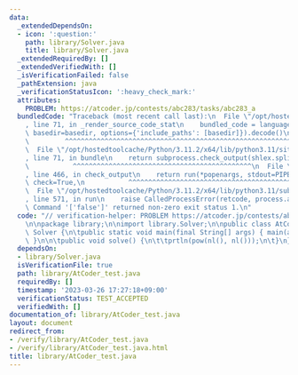 ```yaml
---
data:
  _extendedDependsOn:
  - icon: ':question:'
    path: library/Solver.java
    title: library/Solver.java
  _extendedRequiredBy: []
  _extendedVerifiedWith: []
  _isVerificationFailed: false
  _pathExtension: java
  _verificationStatusIcon: ':heavy_check_mark:'
  attributes:
    PROBLEM: https://atcoder.jp/contests/abc283/tasks/abc283_a
  bundledCode: "Traceback (most recent call last):\n  File \"/opt/hostedtoolcache/Python/3.11.2/x64/lib/python3.11/site-packages/onlinejudge_verify/documentation/build.py\"\
    , line 71, in _render_source_code_stat\n    bundled_code = language.bundle(stat.path,\
    \ basedir=basedir, options={'include_paths': [basedir]}).decode()\n          \
    \         ^^^^^^^^^^^^^^^^^^^^^^^^^^^^^^^^^^^^^^^^^^^^^^^^^^^^^^^^^^^^^^^^^^^^^^^^^^^^^^^^^\n\
    \  File \"/opt/hostedtoolcache/Python/3.11.2/x64/lib/python3.11/site-packages/onlinejudge_verify/languages/user_defined.py\"\
    , line 71, in bundle\n    return subprocess.check_output(shlex.split(command))\n\
    \           ^^^^^^^^^^^^^^^^^^^^^^^^^^^^^^^^^^^^^^^^^^^^^\n  File \"/opt/hostedtoolcache/Python/3.11.2/x64/lib/python3.11/subprocess.py\"\
    , line 466, in check_output\n    return run(*popenargs, stdout=PIPE, timeout=timeout,\
    \ check=True,\n           ^^^^^^^^^^^^^^^^^^^^^^^^^^^^^^^^^^^^^^^^^^^^^^^^^^^^^^^^^\n\
    \  File \"/opt/hostedtoolcache/Python/3.11.2/x64/lib/python3.11/subprocess.py\"\
    , line 571, in run\n    raise CalledProcessError(retcode, process.args,\nsubprocess.CalledProcessError:\
    \ Command '['false']' returned non-zero exit status 1.\n"
  code: "// verification-helper: PROBLEM https://atcoder.jp/contests/abc283/tasks/abc283_a\n\
    \n\npackage library;\n\nimport library.Solver;\n\npublic class AtCoder_test extends\
    \ Solver {\n\tpublic static void main(final String[] args) { main(args, new AtCoder_test());\
    \ }\n\n\tpublic void solve() {\n\t\tprtln(pow(nl(), nl()));\n\t}\n}"
  dependsOn:
  - library/Solver.java
  isVerificationFile: true
  path: library/AtCoder_test.java
  requiredBy: []
  timestamp: '2023-03-26 17:27:18+09:00'
  verificationStatus: TEST_ACCEPTED
  verifiedWith: []
documentation_of: library/AtCoder_test.java
layout: document
redirect_from:
- /verify/library/AtCoder_test.java
- /verify/library/AtCoder_test.java.html
title: library/AtCoder_test.java
---
```


